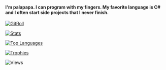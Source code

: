 #### I'm palapapa. I can program with my fingers. My favorite language is C# and I often start side projects that I never finish.

[![GitRoll](https://gitroll.io/api/badges/profiles/v1/ug6IT5wx6CLTpAtX0B0J29kCw3A13?theme=dark)](https://gitroll.io/profile/ug6IT5wx6CLTpAtX0B0J29kCw3A13)

[![Stats](https://github-readme-stats.vercel.app/api?username=palapapa&show_icons=true&include_all_commits=true&title_color=fefefe&text_color=fefefe&icon_color=16a34a&ring_color=16a34a&bg_color=18181b&hide_border=true)](https://github.com/anuraghazra/github-readme-stats)

[![Top Languages](https://github-readme-stats.vercel.app/api/top-langs/?username=palapapa&layout=compact&langs_count=10&size_weight=0.5&count_weight=0.5&title_color=fefefe&text_color=fefefe&icon_color=16a34a&bg_color=18181b&hide_border=true)](https://github.com/anuraghazra/github-readme-stats)

[![Trophies](https://github-profile-trophy.vercel.app/?username=palapapa&theme=discord)](https://github.com/ryo-ma/github-profile-trophy)

![Views](https://komarev.com/ghpvc/?username=palapapa&style=flat-square&color=green)
